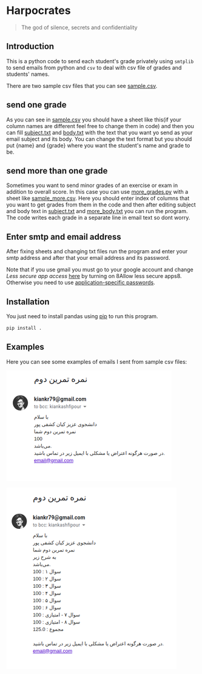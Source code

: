 # Harpocrates
>  The god of silence, secrets and confidentiality

## Introduction

This is a python code to send each student's grade privately using
`smtplib` to send emails from python and `csv` to deal with csv file
of grades and students' names.

There are two sample csv files that you can see [sample.csv](sample.csv).

## send one grade

 As you can see in [sample.csv](sample.csv) you should have a sheet like
 this(if your column names are different feel free to change them in code) and then
 you can fill [subject.txt](subject.txt) and [body.txt](body.txt) with the text that
 you want yo send as your email subject and its body. You can change the text format
 but you should put {name} and {grade} where you want the student's name and grade to be.

## send more than one grade

Sometimes you want to send minor grades of an exercise or exam in addition to overall
score. In this case you can use [more_grades.py](more_grades.py) with a sheet like
[sample_more.csv](sample_more.csv). Here you should enter index of columns that you
want to get grades from them in the code and then after editing subject and body text in
[subject.txt](subject.txt) and [more_body.txt](more_body.txt) you can run the program.
The code writes each grade in a separate line in email text so dont worry.

## Enter smtp and email address

After fixing sheets and changing txt files run the program and enter your smtp address
and after that your email address and its password.

Note that if you use gmail you must go to your google account and change
*Less secure app access* [here](https://myaccount.google.com/lesssecureapps) by turning on
8Allow less secure apps8. Otherwise you need to use [application-specific passwords](https://support.google.com/accounts/answer/185833?hl=en).

## Installation

You just need to install pandas using [pip](https://pip.pypa.io/en/stable/) to run this program.

```bash
pip install .
```

## Examples
Here you can see some examples of emails I sent from sample csv files:

![example](img/example.png)

![example](img/more_example.png)
